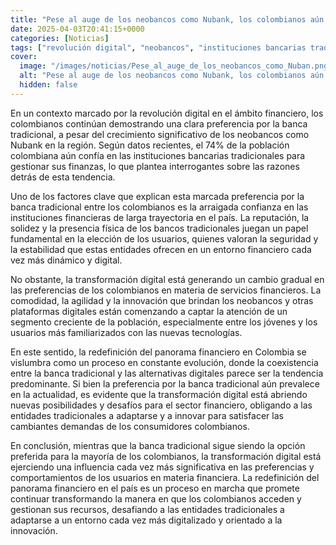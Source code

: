 ```yaml
---
title: "Pese al auge de los neobancos como Nubank, los colombianos aún prefieren la banca tradicional ¿A qué se debe?"
date: 2025-04-03T20:41:15+0000
categories: [Noticias]
tags: ["revolución digital", "neobancos", "instituciones bancarias tradicionales", "servicios financieros", "transformación digital", "entidades tradicionales", "panorama financiero."]
cover:
  image: "/images/noticias/Pese_al_auge_de_los_neobancos_como_Nuban.png"
  alt: "Pese al auge de los neobancos como Nubank, los colombianos aún prefieren la banca tradicional ¿A qué se debe?"
  hidden: false
---
```


En un contexto marcado por la revolución digital en el ámbito financiero, los colombianos continúan demostrando una clara preferencia por la banca tradicional, a pesar del crecimiento significativo de los neobancos como Nubank en la región. Según datos recientes, el 74% de la población colombiana aún confía en las instituciones bancarias tradicionales para gestionar sus finanzas, lo que plantea interrogantes sobre las razones detrás de esta tendencia.

Uno de los factores clave que explican esta marcada preferencia por la banca tradicional entre los colombianos es la arraigada confianza en las instituciones financieras de larga trayectoria en el país. La reputación, la solidez y la presencia física de los bancos tradicionales juegan un papel fundamental en la elección de los usuarios, quienes valoran la seguridad y la estabilidad que estas entidades ofrecen en un entorno financiero cada vez más dinámico y digital.

No obstante, la transformación digital está generando un cambio gradual en las preferencias de los colombianos en materia de servicios financieros. La comodidad, la agilidad y la innovación que brindan los neobancos y otras plataformas digitales están comenzando a captar la atención de un segmento creciente de la población, especialmente entre los jóvenes y los usuarios más familiarizados con las nuevas tecnologías.

En este sentido, la redefinición del panorama financiero en Colombia se vislumbra como un proceso en constante evolución, donde la coexistencia entre la banca tradicional y las alternativas digitales parece ser la tendencia predominante. Si bien la preferencia por la banca tradicional aún prevalece en la actualidad, es evidente que la transformación digital está abriendo nuevas posibilidades y desafíos para el sector financiero, obligando a las entidades tradicionales a adaptarse y a innovar para satisfacer las cambiantes demandas de los consumidores colombianos.

En conclusión, mientras que la banca tradicional sigue siendo la opción preferida para la mayoría de los colombianos, la transformación digital está ejerciendo una influencia cada vez más significativa en las preferencias y comportamientos de los usuarios en materia financiera. La redefinición del panorama financiero en el país es un proceso en marcha que promete continuar transformando la manera en que los colombianos acceden y gestionan sus recursos, desafiando a las entidades tradicionales a adaptarse a un entorno cada vez más digitalizado y orientado a la innovación.
